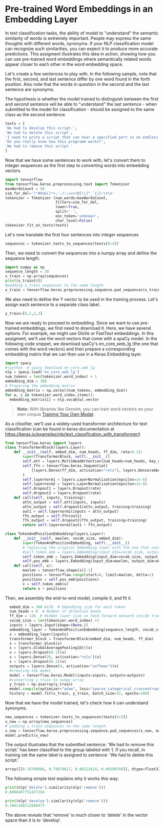 # Pre-trained Word Embeddings in an Embedding Layer

In text classification tasks, the ability of model to "understand" the semantic similarity of words is extremely important. People may express the same thoughts with different words, synonyms. If your NLP classification model can recognize such similarities, you can expect it to produce more accurate predictions. This assigment illustrates this idea in action, showing how you can use pre-trained word embeddings where semantically related words appear closer to each other in the word embedding space.

Let's create a few sentences to play with. In the following sample, note that the first, second, and last sentence differ by one word found in the forth position. Also note that the words in question in the second and the last sentence are synonyms.

The hypothesis is whether the model trained to distinguish between the first and second sentence will be able to "understand" the last sentence - when submitted to the model for classification - should be assigned to the same class as the second sentence.
```python
texts = [
'We had to develop this script.',
'We had to delete this script',
'I need to write a script that can hear a specified port in an endless loop, producing a responce when a request arrives.',
'Do you really know how this programm works?',
'We had to remove this script.'
]
```
Now that we have some sentences to work with, let's convert them to integer sequences as the first step to converting words into embedding vectors.
```python 
import tensorflow
from tensorflow.keras.preprocessing.text import Tokenizer 
maxWordsCount = 50 
sim_for_del='!"#$%&()*+,-./:;<=>?@[\\]^_`{|}~\t\n'
tokenizer = Tokenizer (num_words=maxWordsCount, 
                       filters=sim_for_del, 
                       lower=True, 
                       split=' ', 
                       oov_token='unknown', 
                       char_level=False)
tokenizer.fit_on_texts(texts) 
```
Let's now translate the first four sentences into integer sequences
```python
sequences = tokenizer.texts_to_sequences(texts[0:4])  
```
Then, we need to convert the sequences into a numpy array and define the sequence length.
```python
import numpy as np
sequence_length = 20
x_train = np.array(sequences)
print(x_train[0])
#padding x_train sequences to the same length.
x_train = tensorflow.keras.preprocessing.sequence.pad_sequences(x_train, maxlen=sequence_length, padding='post')
```
We also need to define the Y vector to be used in the training process. Let's assign each sentence to a separate class label.
```python
y_train=[0,1,2,3]
```
Now we are ready to proceed to embedding. Since we want to use pre-trained embeddings, we first need to download it. Here, we have several options. For example, we might use GloVe or FastText embeddings. In this assigment, we'll use the word vectors that come with a spaCy model. In the following code snippet, we download spaCy's en_core_web_lg (the one that comes with the word vectors) and then prepare a corresponding embedding matrix that we can then use in a Keras Embedding layer.
```python
import spacy 
#!python -m spacy download en_core_web_lg
nlp = spacy.load('en_core_web_lg')
num_tokens = len(tokenizer.word_index) + 1
embedding_dim = 300
# Preparing the embedding matrix
embedding_matrix = np.zeros((num_tokens, embedding_dim))
for w, i in tokenizer.word_index.items():
  embedding_matrix[i] = nlp.vocab[w].vector
```
> **Note**: With libraries like Gensim, you can train word vectors on your own corpus [Training Your Own Model](https://radimrehurek.com/gensim/auto_examples/tutorials/run_word2vec.html#training-your-own-model).

As a clissifier, we'll use a widely-used transformer architecture for text classification (can be found in keras documentation at https://keras.io/examples/nlp/text_classification_with_transformer/)
```python
from tensorflow.keras import layers
class TransformerBlock(layers.Layer):
    def __init__(self, embed_dim, num_heads, ff_dim, rate=0.1):
        super(TransformerBlock, self).__init__()
        self.att = layers.MultiHeadAttention(num_heads=num_heads, key_dim=embed_dim)
        self.ffn = tensorflow.keras.Sequential(
            [layers.Dense(ff_dim, activation="relu"), layers.Dense(embed_dim),]
        )
        self.layernorm1 = layers.LayerNormalization(epsilon=1e-6)
        self.layernorm2 = layers.LayerNormalization(epsilon=1e-6)
        self.dropout1 = layers.Dropout(rate)
        self.dropout2 = layers.Dropout(rate)
    def call(self, inputs, training):
        attn_output = self.att(inputs, inputs)
        attn_output = self.dropout1(attn_output, training=training)
        out1 = self.layernorm1(inputs + attn_output)
        ffn_output = self.ffn(out1)
        ffn_output = self.dropout2(ffn_output, training=training)
        return self.layernorm2(out1 + ffn_output)

class TokenAndPositionEmbedding(layers.Layer):
    def __init__(self, maxlen, vocab_size, embed_dim):
        super(TokenAndPositionEmbedding, self).__init__()
        # replacing the original Embedding layer with the one that uses our embedding matrix 
        #self.token_emb = layers.Embedding(input_dim=vocab_size, output_dim=embed_dim)
        self.token_emb = layers.Embedding(input_dim=vocab_size, output_dim=embed_dim, embeddings_initializer=tensorflow.keras.initializers.Constant(embedding_matrix), trainable=False)
        self.pos_emb = layers.Embedding(input_dim=maxlen, output_dim=embed_dim)
    def call(self, x):
        maxlen = tensorflow.shape(x)[-1]
        positions = tensorflow.range(start=0, limit=maxlen, delta=1)
        positions = self.pos_emb(positions)
        x = self.token_emb(x)
        return x + positions
```
Then, we assembly the end-to-end model, compile it, and fit it.
```python
  embed_dim = 300 #128  # Embedding size for each token
  num_heads = 8  # Number of attention heads
  ff_dim = 128  # Hidden layer size in feed forward network inside transformer
  vocab_size = len(tokenizer.word_index) +1
  inputs = layers.Input(shape=(None,))
  embedding_layer = TokenAndPositionEmbedding(sequence_length, vocab_size, embed_dim)
  x = embedding_layer(inputs)
  transformer_block = TransformerBlock(embed_dim, num_heads, ff_dim)
  x = transformer_block(x)
  x = layers.GlobalAveragePooling1D()(x)
  x = layers.Dropout(0.1)(x)
  x = layers.Dense(20, activation="relu")(x)
  x = layers.Dropout(0.1)(x)
  outputs = layers.Dense(4, activation="softmax")(x)
  #creating the model
  model = tensorflow.keras.Model(inputs=inputs, outputs=outputs)
  #converting y_train to numpy array
  y_train = np.asarray(y_train)
  model.compile(optimizer="adam", loss="sparse_categorical_crossentropy", metrics=["accuracy"])
  history = model.fit(x_train, y_train, batch_size=32, epochs=100)
```
Now that we have the model trained, let's check how it can understand synonyms.
```python
new_sequences = tokenizer.texts_to_sequences(texts[4:5])
x_new = np.array(new_sequences)
# padding x_train sequences to the same length.
x_new = tensorflow.keras.preprocessing.sequence.pad_sequences(x_new, maxlen=sequence_length, padding='post')
model.predict(x_new)
```
The output illustrates that the submitted sentence: 'We had to remove this script.' has been classified to the group labeled with 1. If you recall, in training set the same label is assigned to sentence: 'We had to delete this script.' 
```python
array([[0.19706866, 0.79670817, 0.00223614, 0.00398708]], dtype=float32) 
```
The following simple test explains why it works this way:
```python
print(nlp('delete').similarity(nlp('remove')))
0.6060407751427294

print(nlp('develop').similarity(nlp('remove')))
0.3461188112680473
```
The above reveals that 'remove' is much closer to 'delete' in the vector space than it is to 'develop'.
